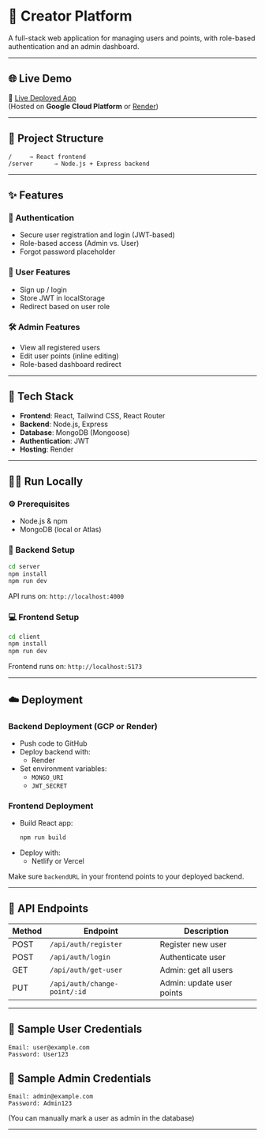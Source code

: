 # 🚀 Creator Platform

A full-stack web application for managing users and points, with role-based authentication and an admin dashboard.

---

## 🌐 Live Demo

🔗 [Live Deployed App](https://creator-seven-chi.vercel.app/)  
(Hosted on **Google Cloud Platform** or [Render](https://creator-vr5k.onrender.com))

---

## 📁 Project Structure

```
/     → React frontend
/server      → Node.js + Express backend
```

---

## ✨ Features

### 🔐 Authentication
- Secure user registration and login (JWT-based)
- Role-based access (Admin vs. User)
- Forgot password placeholder

### 👤 User Features
- Sign up / login
- Store JWT in localStorage
- Redirect based on user role

### 🛠️ Admin Features
- View all registered users
- Edit user points (inline editing)
- Role-based dashboard redirect

---

## 🧰 Tech Stack

- **Frontend**: React, Tailwind CSS, React Router
- **Backend**: Node.js, Express
- **Database**: MongoDB (Mongoose)
- **Authentication**: JWT
- **Hosting**: Render 

---

## 🧑‍💻 Run Locally

### ⚙️ Prerequisites

- Node.js & npm
- MongoDB (local or Atlas)

### 🔧 Backend Setup

```bash
cd server
npm install
npm run dev
```

API runs on: `http://localhost:4000`

### 💻 Frontend Setup

```bash
cd client
npm install
npm run dev
```

Frontend runs on: `http://localhost:5173`

---

## ☁️ Deployment

### Backend Deployment (GCP or Render)

- Push code to GitHub
- Deploy backend with:
  - Render
- Set environment variables:
  - `MONGO_URI`
  - `JWT_SECRET`

### Frontend Deployment

- Build React app:
  ```bash
  npm run build
  ```
- Deploy with:
  - Netlify or Vercel

Make sure `backendURL` in your frontend points to your deployed backend.

---

## 📄 API Endpoints

| Method | Endpoint                        | Description               |
|--------|----------------------------------|---------------------------|
| POST   | `/api/auth/register`            | Register new user         |
| POST   | `/api/auth/login`               | Authenticate user         |
| GET    | `/api/auth/get-user`            | Admin: get all users      |
| PUT    | `/api/auth/change-point/:id`    | Admin: update user points |

---

## 🧪 Sample User Credentials

```plaintext
Email: user@example.com
Password: User123
```

## 🧪 Sample Admin Credentials

```plaintext
Email: admin@example.com
Password: Admin123
```

(You can manually mark a user as admin in the database)

---


